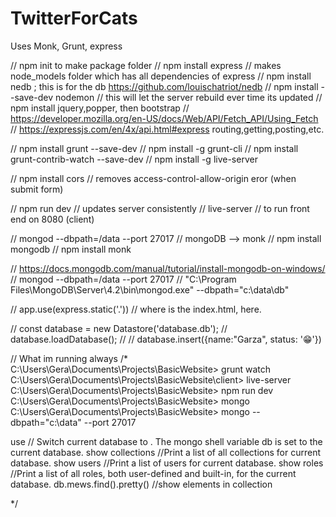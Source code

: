 # TwitterForCats
Uses Monk, Grunt, express

//  npm init to make package folder
//  npm install express 
//  makes node_models folder which has all dependencies of express
//  npm install nedb ; this is for the db https://github.com/louischatriot/nedb
//  npm install --save-dev nodemon // this will let the server rebuild ever time its updated
//  npm install jquery,popper, then bootstrap
//  https://developer.mozilla.org/en-US/docs/Web/API/Fetch_API/Using_Fetch 
//  https://expressjs.com/en/4x/api.html#express routing,getting,posting,etc.

//  npm install grunt --save-dev
//  npm install -g grunt-cli
// npm install grunt-contrib-watch --save-dev
//  npm install -g live-server

//  npm install cors // removes access-control-allow-origin eror (when submit form)

//  npm run dev // updates server consistently 
//  live-server // to run front end on 8080 (client)

// mongod --dbpath=/data --port 27017
//  mongoDB --> monk
//  npm install mongodb
// npm install monk

//  https://docs.mongodb.com/manual/tutorial/install-mongodb-on-windows/
//  mongod --dbpath=/data --port 27017
//  "C:\Program Files\MongoDB\Server\4.2\bin\mongod.exe" --dbpath="c:\data\db"



// app.use(express.static('.'))   // where is the index.html, here.

// const database = new Datastore('database.db');
// database.loadDatabase();
// // database.insert({name:"Garza", status: '😁'})

// What im running always
/*
C:\Users\Gera\Documents\Projects\BasicWebsite>          grunt watch
C:\Users\Gera\Documents\Projects\BasicWebsite\client>   live-server
C:\Users\Gera\Documents\Projects\BasicWebsite>          npm run dev
C:\Users\Gera\Documents\Projects\BasicWebsite>          mongo
C:\Users\Gera\Documents\Projects\BasicWebsite>          mongo --dbpath="c:\data" --port 27017

use <db>    // Switch current database to <db>. The mongo shell variable db is set to the current database.
show collections    //Print a list of all collections for current database.
show users  //Print a list of users for current database.
show roles  //Print a list of all roles, both user-defined and built-in, for the current database.
db.mews.find().pretty() //show elements in collection

*/
